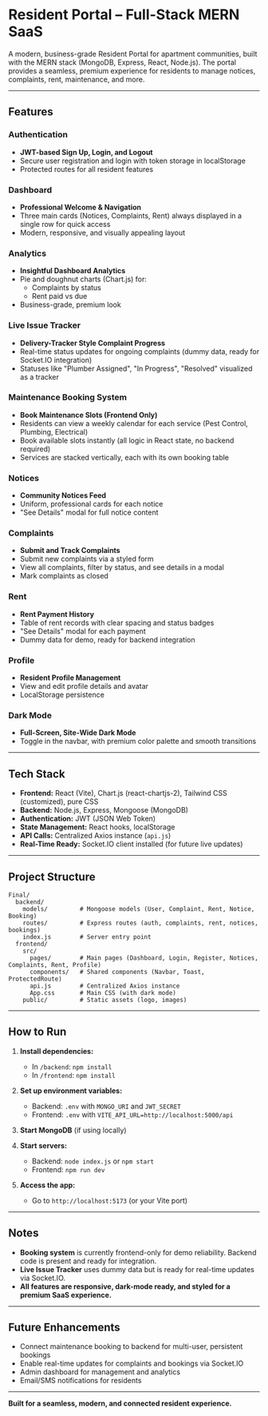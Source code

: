 # Resident Portal – Full-Stack MERN SaaS

A modern, business-grade Resident Portal for apartment communities, built with the MERN stack (MongoDB, Express, React, Node.js). The portal provides a seamless, premium experience for residents to manage notices, complaints, rent, maintenance, and more.

---

## Features

### **Authentication**
- **JWT-based Sign Up, Login, and Logout**
- Secure user registration and login with token storage in localStorage
- Protected routes for all resident features

### **Dashboard**
- **Professional Welcome & Navigation**
- Three main cards (Notices, Complaints, Rent) always displayed in a single row for quick access
- Modern, responsive, and visually appealing layout

### **Analytics**
- **Insightful Dashboard Analytics**
- Pie and doughnut charts (Chart.js) for:
  - Complaints by status
  - Rent paid vs due
- Business-grade, premium look

### **Live Issue Tracker**
- **Delivery-Tracker Style Complaint Progress**
- Real-time status updates for ongoing complaints (dummy data, ready for Socket.IO integration)
- Statuses like "Plumber Assigned", "In Progress", "Resolved" visualized as a tracker

### **Maintenance Booking System**
- **Book Maintenance Slots (Frontend Only)**
- Residents can view a weekly calendar for each service (Pest Control, Plumbing, Electrical)
- Book available slots instantly (all logic in React state, no backend required)
- Services are stacked vertically, each with its own booking table

### **Notices**
- **Community Notices Feed**
- Uniform, professional cards for each notice
- "See Details" modal for full notice content

### **Complaints**
- **Submit and Track Complaints**
- Submit new complaints via a styled form
- View all complaints, filter by status, and see details in a modal
- Mark complaints as closed

### **Rent**
- **Rent Payment History**
- Table of rent records with clear spacing and status badges
- "See Details" modal for each payment
- Dummy data for demo, ready for backend integration

### **Profile**
- **Resident Profile Management**
- View and edit profile details and avatar
- LocalStorage persistence

### **Dark Mode**
- **Full-Screen, Site-Wide Dark Mode**
- Toggle in the navbar, with premium color palette and smooth transitions

---

## Tech Stack

- **Frontend:** React (Vite), Chart.js (react-chartjs-2), Tailwind CSS (customized), pure CSS
- **Backend:** Node.js, Express, Mongoose (MongoDB)
- **Authentication:** JWT (JSON Web Token)
- **State Management:** React hooks, localStorage
- **API Calls:** Centralized Axios instance (`api.js`)
- **Real-Time Ready:** Socket.IO client installed (for future live updates)

---

## Project Structure

```
Final/
  backend/
    models/         # Mongoose models (User, Complaint, Rent, Notice, Booking)
    routes/         # Express routes (auth, complaints, rent, notices, bookings)
    index.js        # Server entry point
  frontend/
    src/
      pages/        # Main pages (Dashboard, Login, Register, Notices, Complaints, Rent, Profile)
      components/   # Shared components (Navbar, Toast, ProtectedRoute)
      api.js        # Centralized Axios instance
      App.css       # Main CSS (with dark mode)
    public/         # Static assets (logo, images)
```

---

## How to Run

1. **Install dependencies:**
   - In `/backend`: `npm install`
   - In `/frontend`: `npm install`

2. **Set up environment variables:**
   - Backend: `.env` with `MONGO_URI` and `JWT_SECRET`
   - Frontend: `.env` with `VITE_API_URL=http://localhost:5000/api`

3. **Start MongoDB** (if using locally)

4. **Start servers:**
   - Backend: `node index.js` or `npm start`
   - Frontend: `npm run dev`

5. **Access the app:**  
   - Go to `http://localhost:5173` (or your Vite port)

---

## Notes

- **Booking system** is currently frontend-only for demo reliability. Backend code is present and ready for integration.
- **Live Issue Tracker** uses dummy data but is ready for real-time updates via Socket.IO.
- **All features are responsive, dark-mode ready, and styled for a premium SaaS experience.**

---

## Future Enhancements

- Connect maintenance booking to backend for multi-user, persistent bookings
- Enable real-time updates for complaints and bookings via Socket.IO
- Admin dashboard for management and analytics
- Email/SMS notifications for residents

---

**Built for a seamless, modern, and connected resident experience.** 